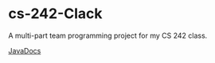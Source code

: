 # cs-242-Clack
A multi-part team programming project for my CS 242 class.

[JavaDocs](https://jakedesposito.github.io/cs-242-Clack/)
